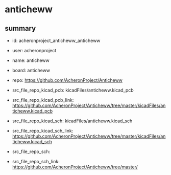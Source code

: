 # anticheww
 
## summary 
* id: acheronproject_anticheww_anticheww
* user: acheronproject
* name: anticheww
* board: anticheww
* repo: https://github.com/AcheronProject/Anticheww
* src_file_repo_kicad_pcb: kicadFiles/anticheww.kicad_pcb
* src_file_repo_kicad_pcb_link: https://github.com/AcheronProject/Anticheww/tree/master/kicadFiles/anticheww.kicad_pcb
* src_file_repo_kicad_sch: kicadFiles/anticheww.kicad_sch
* src_file_repo_kicad_sch_link: https://github.com/AcheronProject/Anticheww/tree/master/kicadFiles/anticheww.kicad_sch

* src_file_repo_sch: 
* src_file_repo_sch_link: https://github.com/AcheronProject/Anticheww/tree/master/






